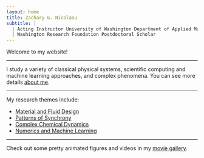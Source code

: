 ```yaml
---
layout: home
title: Zachary G. Nicolaou
subtitle: |
  | Acting Instructor University of Washington Department of Applied Mathematics
  | Washington Research Foundation Postdoctoral Scholar
---
```


Welcome to my website!

---

I study a variety of classical physical systems, scientific computing and machine learning approaches, and complex phenomena. You can see more details [about me](aboutme.md).

---

My research themes include:
- [Material and Fluid Design](materials.md)
- [Patterns of Synchrony](synchronization.md)
- [Complex Chemical Dynamics](chemistry.md)
- [Numerics and Machine Learning](numerics.md)

---

Check out some pretty animated figures and videos in my [movie gallery](gallery.md).
